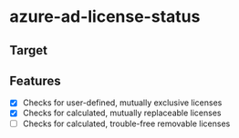 # azure-ad-license-status

## Target

## Features
- [x] Checks for user-defined, mutually exclusive licenses
- [x] Checks for calculated, mutually replaceable licenses
- [ ] Checks for calculated, trouble-free removable licenses
